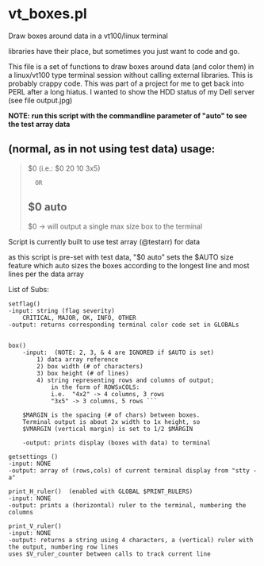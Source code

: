 # vt_boxes.pl
Draw boxes around data in a vt100/linux terminal

libraries have their place, but sometimes you just want to code and go.

This file is a set of functions to draw boxes around data (and color them) in a linux/vt100 type terminal session without calling external libraries.
This is probably crappy code. This was part of a project for me to get back into PERL after a long hiatus. I wanted to show the HDD status of my Dell server (see file output.jpg)

**NOTE: run this script with the commandline parameter of "auto" to see the test array data**

## (normal, as in not using test data) usage:

>$0 <width><height><ROWSxCOLS>
>(i.e.: $0 20 10 3x5)
>
>       OR
>
>  ## $0 auto
>
>  $0 <no input argument> -> will output a single max size box to the terminal


 Script is currently built to use test array (@testarr) for data

 as this script is pre-set with test data, "$0 auto" sets the $AUTO size feature
 which auto sizes the boxes according to the longest line and most lines per the 
 data array

List of Subs:

```
setflag()
-input: string (flag severity)
	CRITICAL, MAJOR, OK, INFO, OTHER
-output: returns corresponding terminal color code set in GLOBALs


box()
    -input:  (NOTE: 2, 3, & 4 are IGNORED if $AUTO is set)
        1) data array reference 
        2) box width (# of characters)
        3) box height (# of lines)
        4) string representing rows and columns of output;
            in the form of ROWSxCOLS:
            i.e.  "4x2" -> 4 columns, 3 rows
            "3x5" -> 3 columns, 5 rows ```

	$MARGIN is the spacing (# of chars) between boxes. 
	Terminal output is about 2x width to 1x height, so 
	$VMARGIN (vertical margin) is set to 1/2 $MARGIN
	
    -output: prints display (boxes with data) to terminal	
```
```
getsettings ()
-input: NONE
-output: array of (rows,cols) of current terminal display from "stty -a"
```
```
print_H_ruler()  (enabled with GLOBAL $PRINT_RULERS)
-input: NONE
-output: prints a (horizontal) ruler to the terminal, numbering the columns
```
```
print_V_ruler()
-input: NONE
-output: returns a string using 4 characters, a (vertical) ruler with the output, numbering row lines
uses $V_ruler_counter between calls to track current line
```

